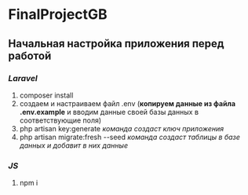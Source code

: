 # FinalProjectGB
## Начальная настройка приложения перед работой
### ***Laravel***
1. composer install 
2. создаем и настраиваем файл .env (__копируем данные из файла .env.example__ и вводим данные своей базы данных в соответствующие поля)
3. php artisan key:generate _команда создаст ключ приложения_
4. php artisan migrate:fresh --seed _команда создаст таблицы в базе данных и добавит в них данные_
### ***JS***
1. npm i
